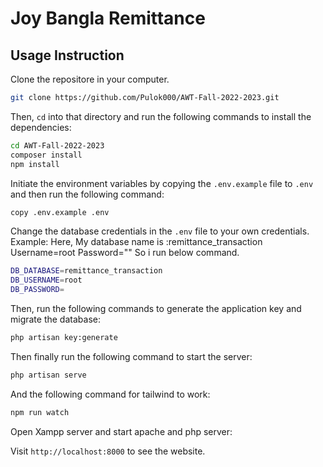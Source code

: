 # Joy Bangla Remittance


## Usage Instruction

Clone the repositore in your computer.

```bash
git clone https://github.com/Pulok000/AWT-Fall-2022-2023.git
```

Then, `cd` into that directory and run the following commands to install the dependencies:

```bash
cd AWT-Fall-2022-2023
composer install
npm install
```

Initiate the environment variables by copying the `.env.example` file to `.env` and then run the following command:

```bash
copy .env.example .env
```

Change the database credentials in the `.env` file to your own credentials. 
Example:
Here,
My database name is :remittance_transaction 
Username=root
Password=""
So i run below command.

```bash
DB_DATABASE=remittance_transaction
DB_USERNAME=root
DB_PASSWORD=
```

Then, run the following commands to generate the application key and migrate the database:

```bash
php artisan key:generate
```

Then finally run the following command to start the server:

```bash
php artisan serve
```

And the following command for tailwind to work:

```bash
npm run watch
```

Open Xampp server and start apache and php server:

Visit `http://localhost:8000` to see the website.
